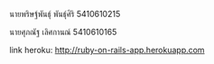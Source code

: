 นายพริษฐ์พันธุ์ พันธุ์ศิริ 5410610215 

นายศุภณัฐ เลิศกานณ์ 5410610165  

link heroku: http://ruby-on-rails-app.herokuapp.com
